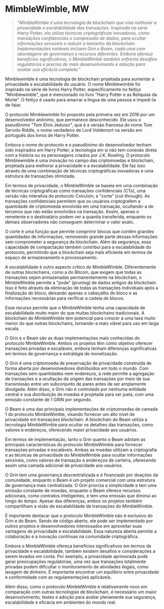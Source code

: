 # MimbleWimble, MW

>"*MimbleWimble é uma tecnologia de blockchain que visa melhorar a privacidade e escalabilidade das transações. Inspirada na série Harry Potter, ela utiliza técnicas criptográficas inovadoras, como transações confidenciais e compressão de dados, para ocultar informações sensíveis e reduzir o tamanho da blockchain. Implementações notáveis incluem Grin e Beam, cada uma com abordagens de governança e recursos diferentes. Embora ofereça benefícios significativos, o MimbleWimble também enfrenta desafios regulatórios e precisa de mais desenvolvimento e adoção para avaliar sua eficácia completa.*"

Mimblewimble é uma tecnologia de blockchain projetada para aumentar a privacidade e escalabilidade do usuário. O nome Mimblewimble foi inspirado na série de livros Harry Potter, especificamente no feitiço "Mimblewimble", que é mencionado no livro "Harry Potter e as Relíquias da Morte". O feitiço é usado para amarrar a língua de uma pessoa e impedi-la de falar.

O protocolo Mimblewimble foi proposto pela primeira vez em 2016 por um desenvolvedor anônimo, que permanece desconhecido. Ele usou o pseudônimo "Tom Elvis Jedusor", que é a versão francesa do nome Tom Servolo Riddle, o nome verdadeiro de Lord Voldemort na versão em português dos livros de Harry Potter. 

Embora o nome do protocolo e o pseudônimo do desenvolvedor tenham sido inspirados em Harry Potter, a tecnologia em si não tem conexão direta com a história ou os personagens criados por J.K. Rowling. O protocolo Mimblewimble é uma inovação no campo das criptomoedas e blockchain, projetada para melhorar a privacidade e a escalabilidade. Ele faz isso através de uma combinação de técnicas criptográficas inovadoras e uma estrutura de transações otimizada.

Em termos de privacidade, o MimbleWimble se baseia em uma combinação de técnicas criptográficas como transações confidenciais (CTs), uma versão não interativa do protocolo CoinJoin, e "corte" (cut-through). As transações confidenciais permitem que os usuários criptografem a quantidade de criptomoeda envolvida em uma transação, ocultando-a de terceiros que não estão envolvidos na transação. Assim, apenas o remetente e o destinatário podem ver a quantia transferida, enquanto os demais observadores não conseguem determinar o valor exato.

O corte é uma função que permite comprimir blocos que contêm grandes quantidades de informações, removendo grande parte dessas informações sem comprometer a segurança da blockchain. Além da segurança, essa capacidade de compactação também contribui para a escalabilidade do protocolo, permitindo que a blockchain seja mais eficiente em termos de espaço de armazenamento e processamento.

A escalabilidade é outro aspecto crítico do MimbleWimble. Diferentemente de outras blockchains, como a do Bitcoin, que exigem que todas as transações sejam armazenadas permanentemente na blockchain, o MimbleWimble permite a "poda" (pruning) de dados antigos da blockchain. Isso é feito através da eliminação de todas as transações individuais após a finalização do bloco, deixando apenas o cabeçalho do bloco e as informações necessárias para verificar a cadeia de blocos.

Esse recurso permite que o MimbleWimble tenha uma capacidade de escalabilidade muito maior do que muitas blockchains tradicionais. A blockchain do MimbleWimble tem potencial para crescer a uma taxa muito menor do que outras blockchains, tornando-a mais viável para uso em larga escala.

O Grin e o Beam são as duas implementações mais conhecidas do protocolo MimbleWimble. Ambos os projetos têm como objetivo oferecer transações privadas e escaláveis, embora tenham diferenças significativas em termos de governança e estratégia de monetização.

O Grin é uma criptomoeda de preservação de privacidade construída de forma aberta por desenvolvedores distribuídos em todo o mundo. Com transações sem quantidades nem endereços, a rede permite a agregação de transações e a ocultação da origem das transações por meio de sua transmissão entre um subconjunto de pares antes de ser amplamente divulgada. Além disso, o Grin não é controlado por nenhuma entidade central e sua distribuição de moedas é projetada para ser justa, com uma emissão constante de 1 GRIN por segundo.

O Beam é uma das principais implementações de criptomoedas de camada 1 do protocolo MimbleWimble, visando fornecer um alto nível de privacidade em transações blockchain. A blockchain do Beam utiliza a tecnologia MimbleWimble para ocultar os detalhes das transações, como valores e endereços, oferecendo maior privacidade aos usuários.

Em termos de implementação, tanto o Grin quanto o Beam adotam as principais características do protocolo MimbleWimble para fornecer transações privadas e escaláveis. Ambas as moedas utilizam a criptografia e as técnicas de privacidade do MimbleWimble para ocultar informações sensíveis, como valores de transação e endereços de carteira, oferecendo assim uma camada adicional de privacidade aos usuários.

O Grin tem uma governança descentralizada e é financiado por doações da comunidade, enquanto o Beam é um projeto comercial com uma estrutura de governança mais centralizada. O Grin prioriza a simplicidade e tem uma emissão constante de moedas, enquanto o Beam oferece recursos adicionais, como contratos inteligentes, e tem uma emissão que diminui ao longo do tempo. Apesar das diferenças, ambos os projetos também compartilham a visão de escalabilidade de transações do MimbleWimble.

É importante destacar que o protocolo MimbleWimble não é exclusivo do Grin e do Beam. Sendo de código aberto, ele pode ser implementado por outros projetos e desenvolvedores interessados em aproveitar suas vantagens de privacidade e escalabilidade. Essa natureza aberta permite a colaboração e a inovação contínuas na comunidade criptográfica.

Embora o MimbleWimble ofereça benefícios significativos em termos de privacidade e escalabilidade, também existem desafios e considerações a serem levados em conta. Por exemplo, a privacidade aprimorada pode gerar preocupações regulatórias, uma vez que transações totalmente privadas podem dificultar o monitoramento de atividades ilegais, como lavagem de dinheiro. É importante encontrar um equilíbrio entre privacidade e conformidade com as regulamentações aplicáveis.

Além disso, como o protocolo MimbleWimble é relativamente novo em comparação com outras tecnologias de blockchain, é necessário um maior desenvolvimento, testes e adoção para avaliar plenamente sua segurança, escalabilidade e eficácia em ambientes do mundo real.